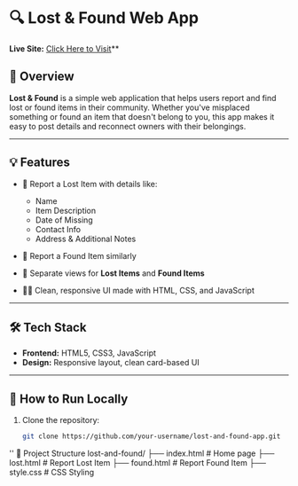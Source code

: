 # 🔍 Lost & Found Web App

**Live Site:** [Click Here to Visit](https://riaz1909.github.io/Lost-And-Found)**

## 📌 Overview

**Lost & Found** is a simple web application that helps users report and find lost or found items in their community. Whether you've misplaced something or found an item that doesn't belong to you, this app makes it easy to post details and reconnect owners with their belongings.

---

## 💡 Features

- 🚨 Report a Lost Item with details like:
  - Name
  - Item Description
  - Date of Missing
  - Contact Info
  - Address & Additional Notes

- 🎉 Report a Found Item similarly

- 📁 Separate views for **Lost Items** and **Found Items**

- 👨‍💻 Clean, responsive UI made with HTML, CSS, and JavaScript

---

## 🛠 Tech Stack

- **Frontend:** HTML5, CSS3, JavaScript
- **Design:** Responsive layout, clean card-based UI

---

## 🚀 How to Run Locally

1. Clone the repository:
   ```bash
   git clone https://github.com/your-username/lost-and-found-app.git
''
📂 Project Structure
lost-and-found/
├── index.html         # Home page
├── lost.html          # Report Lost Item
├── found.html         # Report Found Item
├── style.css          # CSS Styling
